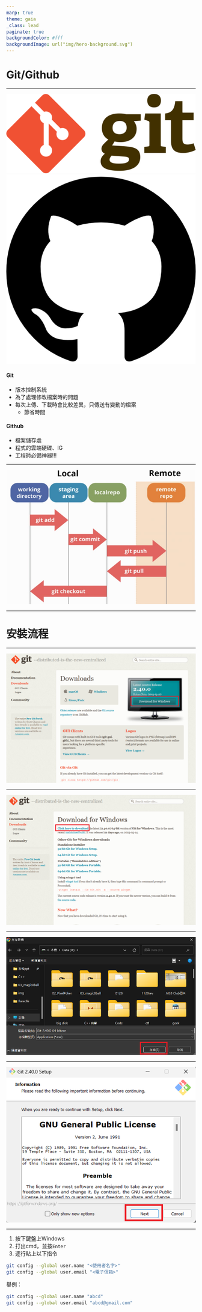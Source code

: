 ```yaml
---
marp: true
theme: gaia
_class: lead
paginate: true
backgroundColor: #fff
backgroundImage: url("img/hero-background.svg")
---
```

<style>
marp-pre{
     border-radius: 13px;
}
code{
    border-radius: 7px;
}
</style>

# Git/Github

---

![bg h:107 w:256 right](img/git.png)
![bg h:255 w:256 right](img/github.png)
#### Git
* 版本控制系統
* 為了處理修改檔案時的問題
* 每次上傳、下載時會比較差異，只傳送有變動的檔案
    * 節省時間
#### Github
* 檔案儲存處
* 程式的雲端硬碟、IG
* 工程師必備神器!!!

---

<!-- _class: lead -->
![](img/gitflow.jpg)

---

<!-- _class: lead -->
# 安裝流程

---

![bg 80%](img/gitDownloadFlow.png)

---

![bg 80%](img/gitDownloadFlow2.png)

---

![bg 80%](img/gitDownloadFlow3.png)

---

![bg 60%](img/gitDownloadFlow4.png)

---

1. 按下鍵盤上Windows
2. 打出cmd，並按`Enter`
3. 逐行貼上以下指令
```bash
git config --global user.name "<使用者名字>"
git config --global user.email "<電子信箱>"
```
舉例：
```bash
git config --global user.name "abcd"
git config --global user.email "abcd@gmail.com"
```